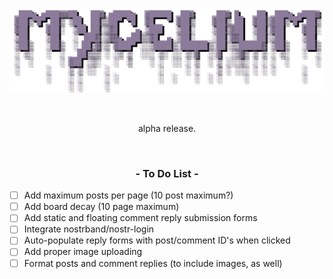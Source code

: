 <p align="center">
  <img src="https://github.com/TekkadanPlays/mycelium/blob/6a109d8f1b666c672c6944fdf7855944725d7242/static/images/logo.png" />
</p>
<br>
<p align="center">alpha release.</p>
<br>

### <p align="center">- To Do List -</p>
- [ ] Add maximum posts per page (10 post maximum?)
- [ ] Add board decay (10 page maximum)
- [ ] Add static and floating comment reply submission forms
- [ ] Integrate nostrband/nostr-login
- [ ] Auto-populate reply forms with post/comment ID's when clicked
- [ ] Add proper image uploading
- [ ] Format posts and comment replies (to include images, as well)
